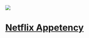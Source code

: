  <a href="https://www.linkedin.com/in/melissamirandap/">
 <img src="https://img.shields.io/badge/Linked-in-blue">

# [Netflix Appetency](https://github.com/MMiranda777/Machine-Learning/tree/main/Netflix%20Appetency)
